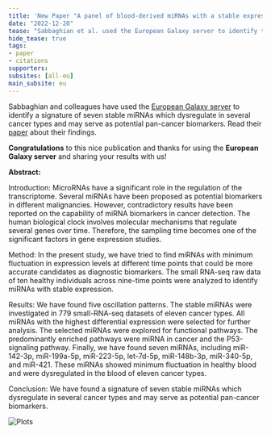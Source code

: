 ```yaml
---
title: 'New Paper "A panel of blood-derived miRNAs with a stable expression pattern as a potential pan-cancer detection signature"'
date: "2022-12-20"
tease: "Sabbaghian et al. used the European Galaxy server to identify the roles of miRNAs in cancer"
hide_tease: true
tags:
- paper
- citations
supporters:
subsites: [all-eu]
main_subsite: eu
---
```


Sabbaghian and colleagues have used the [European Galaxy server](https://usegalaxy.eu) to identify a signature of seven stable miRNAs which dysregulate in several cancer types and may serve as potential pan-cancer biomarkers. Read their [paper](https://www.frontiersin.org/articles/10.3389/fmolb.2022.1030749/full) about their findings.

**Congratulations** to this nice publication and thanks for using the **European Galaxy server** and sharing your results with us!

**Abstract:**

Introduction: MicroRNAs have a significant role in the regulation of the transcriptome. Several miRNAs have been proposed as potential biomarkers in different malignancies. However, contradictory results have been reported on the capability of miRNA biomarkers in cancer detection. The human biological clock involves molecular mechanisms that regulate several genes over time. Therefore, the sampling time becomes one of the significant factors in gene expression studies.

Method: In the present study, we have tried to find miRNAs with minimum fluctuation in expression levels at different time points that could be more accurate candidates as diagnostic biomarkers. The small RNA-seq raw data of ten healthy individuals across nine-time points were analyzed to identify miRNAs with stable expression.

Results: We have found five oscillation patterns. The stable miRNAs were investigated in 779 small-RNA-seq datasets of eleven cancer types. All miRNAs with the highest differential expression were selected for further analysis. The selected miRNAs were explored for functional pathways. The predominantly enriched pathways were miRNA in cancer and the P53-signaling pathway. Finally, we have found seven miRNAs, including miR-142-3p, miR-199a-5p, miR-223-5p, let-7d-5p, miR-148b-3p, miR-340-5p, and miR-421. These miRNAs showed minimum fluctuation in healthy blood and were dysregulated in the blood of eleven cancer types.

Conclusion: We have found a signature of seven stable miRNAs which dysregulate in several cancer types and may serve as potential pan-cancer biomarkers.

![Plots](plots.jpg)
